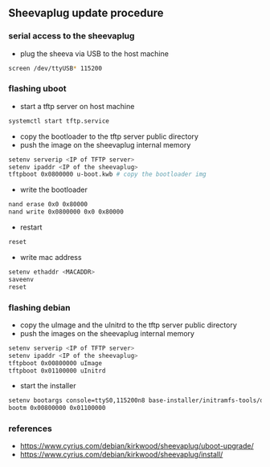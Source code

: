 ## Sheevaplug update procedure

### serial access to the sheevaplug
- plug the sheeva via USB to the host machine
```bash
screen /dev/ttyUSB* 115200
```

### flashing uboot
- start a tftp server on host machine
```bash
systemctl start tftp.service
```
- copy the bootloader to the tftp server public directory
- push the image on the sheevaplug internal memory
```bash
setenv serverip <IP of TFTP server>
setenv ipaddr <IP of the sheevaplug>  
tftpboot 0x0800000 u-boot.kwb # copy the bootloader img
```

- write the bootloader
```bash
nand erase 0x0 0x80000  
nand write 0x0800000 0x0 0x80000  
```

- restart
```bash
reset  
```

- write mac address
```bash
setenv ethaddr <MACADDR>  
saveenv  
reset 
```

### flashing debian
- copy the uImage and the uInitrd to the tftp server public directory
- push the images on the sheevaplug internal memory
```bash
setenv serverip <IP of TFTP server>  
setenv ipaddr <IP of the sheevaplug>    
tftpboot 0x00800000 uImage  
tftpboot 0x01100000 uInitrd  
```

 - start the installer
```bash
setenv bootargs console=ttyS0,115200n8 base-installer/initramfs-tools/driver-policy=most  
bootm 0x00800000 0x01100000
```

### references
- https://www.cyrius.com/debian/kirkwood/sheevaplug/uboot-upgrade/
- https://www.cyrius.com/debian/kirkwood/sheevaplug/install/
 
